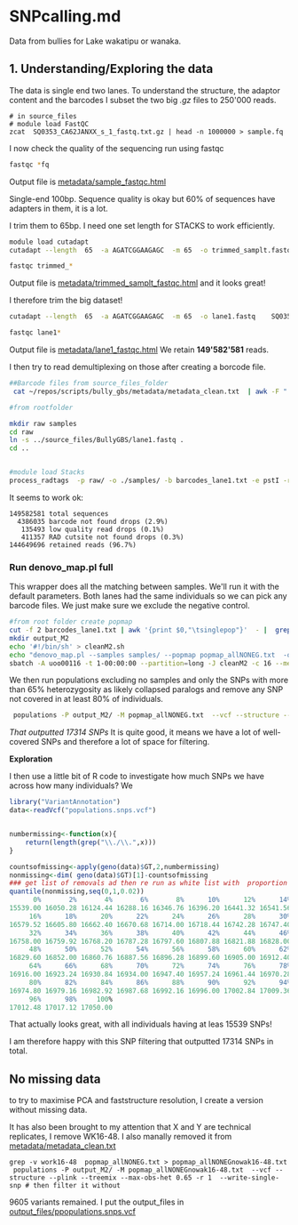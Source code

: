 # SNPcalling.md
Data from bullies for Lake wakatipu or wanaka.

## 1. Understanding/Exploring the data

The data is single end two lanes. To understand the structure, the adaptor content and the barcodes I subset the two big *.gz* files to 250'000 reads.

```
# in source_files
# module load FastQC
zcat  SQ0353_CA62JANXX_s_1_fastq.txt.gz | head -n 1000000 > sample.fq
```

I now check the quality of the sequencing run using fastqc 

```bash
fastqc *fq
```

Output file is  [metadata/sample_fastqc.html](metadata/sample_fastqc.html) 


Single-end  100bp. Sequence quality is okay but 60% of sequences have adapters in them, it is a lot.

I trim them to 65bp. I need one set length for STACKS to work efficiently.

```bash
module load cutadapt
cutadapt --length  65  -a AGATCGGAAGAGC  -m 65  -o trimmed_samplt.fastq   sample.fq

fastqc trimmed_*
```


Output file is  [metadata/trimmed_samplt_fastqc.html](metadata/trimmed_samplt_fastqc.html) and it looks great!

I therefore trim the big dataset!
``` bash
cutadapt --length  65  -a AGATCGGAAGAGC  -m 65  -o lane1.fastq    SQ0353_CA62JANXX_s_1_fastq.txt.gz 

fastqc lane1*
```
Output file is [metadata/lane1_fastqc.html](metadata/lane1_fastqc.html) We retain **149'582'581** reads.

I then try to read demultiplexing on those after creating a borcode file.

```bash
##Barcode files from source_files_folder 
 cat ~/repos/scripts/bully_gbs/metadata/metadata_clean.txt  | awk -F " " '{print $8 "\t" $1}'| tail -n 95 > barcodes_lane1.txt

#from rootfolder

mkdir raw samples
cd raw
ln -s ../source_files/BullyGBS/lane1.fastq . 
cd ..


#module load Stacks
process_radtags  -p raw/ -o ./samples/ -b barcodes_lane1.txt -e pstI -r -c -q --inline-null
```
It seems to work ok:

```
149582581 total sequences
  4386035 barcode not found drops (2.9%)
   135493 low quality read drops (0.1%)
   411357 RAD cutsite not found drops (0.3%)
144649696 retained reads (96.7%)
```


### Run denovo_map.pl full

This wrapper does all the matching between samples. We'll run it with the default parameters. Both lanes had the same individuals so we can pick any barcode files. We just make sure we exclude the negative control.

```bash
#from root folder create popmap
cut -f 2 barcodes_lane1.txt | awk '{print $0,"\tsinglepop"}'  - |  grep -v NEG > popmap_allNONEG.txt
mkdir output_M2
echo '#!/bin/sh' > cleanM2.sh
echo "denovo_map.pl --samples samples/ --popmap popmap_allNONEG.txt  -o output_M2  -M 2 -n 2 -m 3 -T 16"  >> cleanM2.sh
sbatch -A uoo00116 -t 1-00:00:00 --partition=long -J cleanM2 -c 16 --mem=64G cleanM2.sh # specific to the mahuika cluster and ludovic.dutoit

```

We then run populations excluding no samples and only the SNPs with more than 65% heterozygosity as likely collapsed paralogs and remove any SNP not covered in at least 80% of individuals.

```bash
 populations -P output_M2/ -M popmap_allNONEG.txt  --vcf --structure --plink --treemix --max-obs-het 0.65 -r 0.8  --write-single-snp # then filter it without
 ```


*That outputted 17314 SNPs* It is quite good, it means we have a lot of well-covered SNPs and therefore a lot of space for filtering.

**Exploration**

I then use a little bit of R code to investigate how much SNPs we have across how many individuals? We

```r
library("VariantAnnotation")
data<-readVcf("populations.snps.vcf")


numbermissing<-function(x){
	return(length(grep("\\./\\.",x)))
}

countsofmissing<-apply(geno(data)$GT,2,numbermissing)
nonmissing<-dim( geno(data)$GT)[1]-countsofmissing
### get list of removals ad then re run as white list with  proportion of missing look
quantile(nonmissing,seq(0,1,0.02))
      0%       2%       4%       6%       8%      10%      12%      14%
15539.00 16050.28 16124.44 16288.16 16346.76 16396.20 16441.32 16541.56
     16%      18%      20%      22%      24%      26%      28%      30%
16579.52 16605.80 16662.40 16670.68 16714.00 16718.44 16742.28 16747.40
     32%      34%      36%      38%      40%      42%      44%      46%
16758.00 16759.92 16768.20 16787.28 16797.60 16807.88 16821.88 16828.00
     48%      50%      52%      54%      56%      58%      60%      62%
16829.60 16852.00 16860.76 16887.56 16896.28 16899.60 16905.00 16912.40
     64%      66%      68%      70%      72%      74%      76%      78%
16916.00 16923.24 16930.84 16934.00 16947.40 16957.24 16961.44 16970.28
     80%      82%      84%      86%      88%      90%      92%      94%
16974.80 16979.16 16982.92 16987.68 16992.16 16996.00 17002.84 17009.36
     96%      98%     100%
17012.48 17017.12 17050.00
```

That actually looks great, with all individuals having at leas 15539 SNPs!

I am therefore happy with this SNP filtering that outputted 17314 SNPs in total.


## No missing data

to try to maximise PCA and faststructure resolution, I create a version without missing data.

It has also been brought to my attention that X and Y are technical replicates, I remove WK16-48. I also manally removed it from [metadata/metadata_clean.txt]()


```
grep -v work16-48  popmap_allNONEG.txt > popmap_allNONEGnowak16-48.txt
 populations -P output_M2/ -M popmap_allNONEGnowak16-48.txt  --vcf --structure --plink --treemix --max-obs-het 0.65 -r 1  --write-single-snp # then filter it without

```


9605 variants remained. I put the output_files in [output_files/ppopulations.snps.vcf](output_files/ppopulations.snps.vcf)